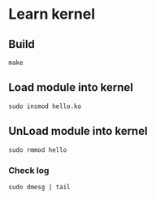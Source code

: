 # Learn kernel

## Build

```shell
make
```

## Load module into kernel

```shell
sudo insmod hello.ko
```

## UnLoad module into kernel

```shell
sudo rmmod hello
```

### Check log

```shell
sudo dmesg | tail
```
